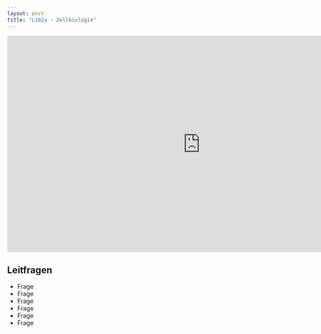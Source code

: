 ```yaml
---
layout: post
title: "L102a - Zellbiologie"
---
```

<center>
<iframe src="https://player.vimeo.com/video/160989198" width="900" height="505" frameborder="0" webkitallowfullscreen mozallowfullscreen allowfullscreen></iframe>
</center>

## Leitfragen

- Frage
- Frage
- Frage
- Frage
- Frage
- Frage
